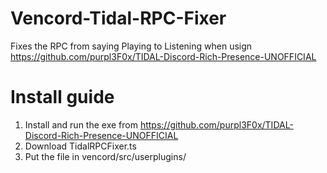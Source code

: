 # Vencord-Tidal-RPC-Fixer
Fixes the RPC from saying Playing to Listening when usign https://github.com/purpl3F0x/TIDAL-Discord-Rich-Presence-UNOFFICIAL

# Install guide
1. Install and run the exe from https://github.com/purpl3F0x/TIDAL-Discord-Rich-Presence-UNOFFICIAL
2. Download TidalRPCFixer.ts
3. Put the file in vencord/src/userplugins/
